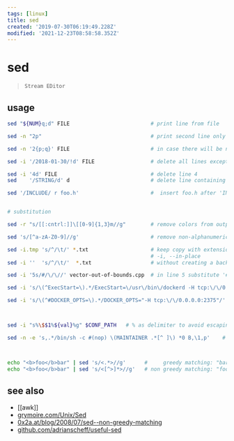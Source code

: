 ```yaml
---
tags: [linux]
title: sed
created: '2019-07-30T06:19:49.228Z'
modified: '2021-12-23T08:58:58.352Z'
---
```


# sed

> `Stream EDitor`

## usage

```sh
sed "${NUM}q;d" FILE                          # print line from file

sed -n "2p"                                   # print second line only

sed -n '2{p;q}' FILE                          # in case there will be no more line 2 after line 2, spare pointless processing by `q`uiting after `p`rinting

sed -i '/2018-01-30/!d' FILE                  # delete all lines except ones matching pattern

sed -i '4d' FILE                              # delete line 4
sed    '/STRING/d' d                          # delete line containing STRING

sed '/INCLUDE/ r foo.h'                       #  insert foo.h after 'INCLUDE'


# substitution

sed -r "s/[[:cntrl:]]\[[0-9]{1,3}m//g"        # remove colors from output

sed 's/[^a-zA-Z0-9]//g'                       # remove non-alphanumeric characters

sed -i.tmp 's/^/\t/' *.txt                    # keep copy with extension .tmp   .. osx must provide an extension !
                                              # -i, --in-place
sed -i ''  's/^/\t/'  *.txt                   # without creating a backup, you can use

sed -i '5s/#/\/\//' vector-out-of-bounds.cpp  # in line 5 substitute '#' with '//'

sed -i 's/\(^ExecStart=\).*/ExecStart=\/usr\/bin\/dockerd -H tcp:\/\/0.0.0.0:2375/' /lib/systemd/system/docker.service

sed -i 's/\(^#DOCKER_OPTS=\).*/DOCKER_OPTS="-H tcp:\/\/0.0.0.0:2375"/' /etc/default/docker



sed -i "s%\$$1%${val}%g" $CONF_PATH   # % as delimiter to avoid escaping slashes in URLs

sed -n -e 's,.*/bin/sh -c #(nop) \(MAINTAINER .*[^ ]\) *0 B,\1,p'    # , as delimiter



echo "<b>foo</b>bar" | sed 's/<.*>//g'      #     greedy matching: "bar"
echo "<b>foo</b>bar" | sed 's/<[^>]*>//g'   # non greedy matching: "foobar"
```

## see also

- [[awk]]
- [grymoire.com/Unix/Sed](http://www.grymoire.com/Unix/Sed.html)
- [0x2a.at/blog/2008/07/sed--non-greedy-matching](https://0x2a.at/blog/2008/07/sed--non-greedy-matching/)
- [github.com/adrianscheff/useful-sed](https://github.com/adrianscheff/useful-sed)
